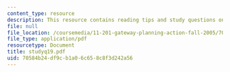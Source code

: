 ```yaml
---
content_type: resource
description: This resource contains reading tips and study questions on session 19.
file: null
file_location: /coursemedia/11-201-gateway-planning-action-fall-2005/70584b24df9cb1a06c658c8f3d242a56_studyq19.pdf
file_type: application/pdf
resourcetype: Document
title: studyq19.pdf
uid: 70584b24-df9c-b1a0-6c65-8c8f3d242a56
---
```

